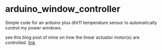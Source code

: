 # arduino_window_controller
Simple code for an arduino plus dht11 temperature sensor to automatically control my power windows.

see this blog post of mine on how the linear actuator motor(s) are controlled. [link](http://shotout.hol.es/electronic-circuits/schematic-for-gpio-control-of-a-simple-two-terminal-electric-motor/)


